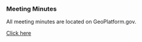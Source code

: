 
### Meeting Minutes

All meeting minutes are located on GeoPlatform.gov.  

[Click here](https://communities.geoplatform.gov/ngda-transportation/federal-lands-roads-working-group-meetings-minutes/)
